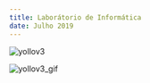```yaml
---
title: Laborátorio de Informática
date: Julho 2019
---
```


![yollov3](img/yolov3.jpeg)


![yollov3_gif](img/yolov3.gif)

